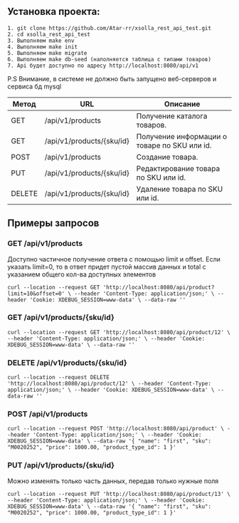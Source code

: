 ## Установка проекта:

```
1. git clone https://github.com/Atar-rr/xsolla_rest_api_test.git
2. cd xsolla_rest_api_test
3. Выполняем make env 
4. Выполняем make init
5. Выполняем make migrate 
6. Выполняем make db-seed (наполняется таблица с типами товаров)
7. Api будет доступно по адресу http://localhost:8080/api/v1
```

P.S Внимание, в системе не должно быть запущено веб-серверов и сервиса бд mysql

| Метод |	URL | Описание |
| ---  | --- | --- |
| GET |	/api/v1/products |	Получение каталога товаров.
| GET |	/api/v1/products/{sku/id} |	Получение информации о товаре по SKU или id.
| POST |	/api/v1/products |	Создание товара.
| PUT |	/api/v1/products/{sku/id} |	Редактирование товара по SKU или id.
| DELETE | 	/api/v1/products/{sku/id} |	Удаление товара по SKU или id.

## Примеры запросов

### GET /api/v1/products
Доступно частичное получение ответа с помощью limit и offset.
Если указать limit=0, то в ответ придет пустой массив данных и total с указанием общего кол-ва доступных элементов

``
curl --location --request GET 'http://localhost:8080/api/product?limit=10&offset=0' \
--header 'Content-Type: application/json;' \
--header 'Cookie: XDEBUG_SESSION=www-data' \
--data-raw ''
``

### GET /api/v1/products/{sku/id}

``
curl --location --request GET 'http://localhost:8080/api/product/12' \
--header 'Content-Type: application/json;' \
--header 'Cookie: XDEBUG_SESSION=www-data' \
--data-raw ''
``

### DELETE /api/v1/products/{sku/id}

``
curl --location --request DELETE 'http://localhost:8080/api/product/12' \
--header 'Content-Type: application/json;' \
--header 'Cookie: XDEBUG_SESSION=www-data' \
--data-raw ''
``

### POST /api/v1/products

``
curl --location --request POST 'http://localhost:8080/api/product' \
--header 'Content-Type: application/json;' \
--header 'Cookie: XDEBUG_SESSION=www-data' \
--data-raw '{
"name": "first",
"sku": "M0020252",
"price": 1000.00,
"product_type_id": 1
}'
``

### PUT /api/v1/products/{sku/id}
Можно изменять только часть данных, передав только нужные поля

``
curl --location --request PUT 'http://localhost:8080/api/product/13' \
--header 'Content-Type: application/json;' \
--header 'Cookie: XDEBUG_SESSION=www-data' \
--data-raw '{
"name": "first",
"sku": "M0020252",
"price": 1000.00,
"product_type_id": 1
}'
``
